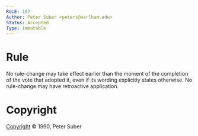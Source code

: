 ```yaml
---
RULE: 107
Author: Peter Suber <peters@earlham.edu>
Status: Accepted
Type: Immutable
---
```


# Rule

No rule-change may take effect earlier than the moment of the completion of the vote that adopted it, even if its wording explicitly states otherwise. No rule-change may have retroactive application.

# Copyright

[Copyright](http://legacy.earlham.edu/~peters/copyrite.htm) © 1990, Peter Suber
